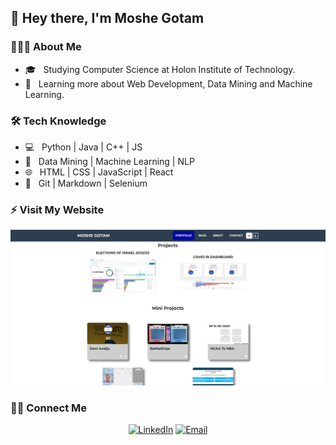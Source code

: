 <h2> 👋 Hey there, I'm Moshe Gotam </h2>

<h3> 👨🏻‍💻 About Me </h3>

- 🎓 &nbsp; Studying Computer Science at Holon Institute of Technology. 
- 🌱 &nbsp; Learning more about Web Development, Data Mining and Machine Learning.

<h3>🛠 Tech Knowledge</h3>

- 💻 &nbsp; Python | Java | C++ | JS
- 💬 &nbsp; Data Mining | Machine Learning | NLP
- 🌐 &nbsp; HTML | CSS | JavaScript | React
- 🔧 &nbsp; Git | Markdown | Selenium

<h3> ⚡ Visit My Website </h3>
<p align="center">
<a href="https://MosheG23.github.io/" target="_blank"><img src="https://github.com/MosheG23/MosheG23.github.io/blob/master/assets/img/SiteWall.JPG"></img></a>
</p>


<h3> 🤝🏻 Connect Me </h3>

<p align="center">
<a href="https://www.linkedin.com/in/moshe-gotam/"><img alt="LinkedIn" src="https://img.shields.io/badge/LinkedIn-Moshe%20Gotam-blue?style=flat-square&logo=linkedin"></a>
<a href="mailto:mgotam@gmail.com"><img alt="Email" src="https://img.shields.io/badge/Email-mgotam@gmail.com-blue?style=flat-square&logo=gmail"></a>

<br/>

</p>
<!--
**MosheG23/MosheG23** is a ✨ _special_ ✨ repository because its `README.md` (this file) appears on your GitHub profile.

Here are some ideas to get you started:

- 🔭 I’m currently working on ...
- 🌱 I’m currently learning ...
- 👯 I’m looking to collaborate on ...
- 🤔 I’m looking for help with ...
- 💬 Ask me about ...
- 📫 How to reach me: ...
- 😄 Pronouns: ...
- ⚡ Fun fact: ...
[![MosheG23's GitHub Stats](https://github-readme-stats.vercel.app/api?username=MosheG23&show_icons=true)](https://github.com/MosheG23)
-->
